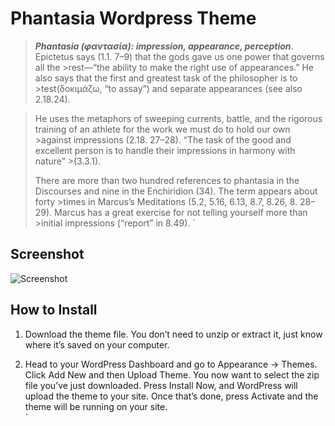 # Phantasia Wordpress Theme
>___Phantasia (φαντασία): impression, appearance, perception___. Epictetus says (1.1. 7–9) that the gods gave us one power that governs all the >rest—“the ability to make the right use of appearances.” He also says that the first and greatest task of the philosopher is to >test(δοκιμάζω, “to assay”) and separate appearances (see also 2.18.24).  

>He uses the metaphors of sweeping currents, battle, and the rigorous training of an athlete for the work we must do to hold our own >against impressions (2.18. 27–28). “The task of the good and excellent person is to handle their impressions in harmony with nature”      >(3.3.1).  
>
>There are more than two hundred references to phantasia in the Discourses and nine in the Enchiridion (34). The term appears about forty >times in Marcus’s Meditations (5.2, 5.16, 6.13, 8.7, 8.26, 8. 28–29). Marcus has a great exercise for not telling yourself more than >initial impressions (“report” in 8.49).  ` 

## Screenshot
![Screenshot](https://i.imgur.com/tSzWpDB.jpg)

## How to Install
1. Download the theme file. You don’t need to unzip or extract it, just know where it’s saved on your computer.  

2. Head to your WordPress Dashboard and go to Appearance → Themes. Click Add New and then Upload Theme. You now want to select the zip file you’ve just downloaded. Press Install Now, and WordPress will upload the theme to your site. Once that’s done, press Activate and the theme will be running on your site.  
`
